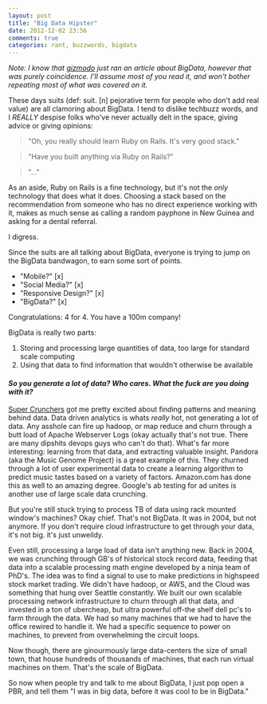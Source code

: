 ```yaml
---
layout: post
title: "Big Data Hipster"
date: 2012-12-02 23:56
comments: true
categories: rant, buzzwords, bigdata 
---
```

*Note: I know that [gizmodo][giz] just ran an article about BigData, however that was purely coincidence. I'll assume most of you read it, and won't bother repeating most of what was covered on it.*

These days suits (def: suit. [n] pejorative term for people who don't add real value) are all clamoring about BigData. I tend to dislike techbuzz words, and I *REALLY* despise folks who've never actually delt in the space, giving advice or giving opinions:

> "Oh, you really should learn Ruby on Rails. It's very good stack." 

> "Have you built anything via Ruby on Rails?"

> "..."

As an aside, Ruby on Rails is a fine technology, but it's not the *only* technology that does what it does. Choosing a stack based on the recommendation from someone who has no direct experience working with it, makes as much sense as calling a random payphone in New Guinea and asking for a dental referral.

I digress.

Since the suits are all talking about BigData, everyone is trying to jump on the BigData bandwagon, to earn some sort of points. 

* "Mobile?" [x] 
* "Social Media?" [x]
* "Responsive Design?" [x]
* "BigData?" [x] 

Congratulations: 4 for 4. You have a 100m company! 

BigData is really two parts:
1. Storing and processing large quantities of data, too large for standard scale computing
1. Using that data to find information that wouldn't otherwise be available

#### *So you generate a lot of data? Who cares. What the fuck are you doing with it?*

[Super Crunchers][crunch] got me pretty excited about finding patterns and meaning behind data. Data driven analytics is whats *really* hot, not generating a lot of data. Any asshole can fire up hadoop, or map reduce and churn through a butt load of Apache Webserver Logs (okay actually that's not true. There are many dipshits devops guys who can't do that). What's far more interesting: learning from that data, and extracting valuable insight. Pandora (aka the Music Genome Project) is a great example of this. They churned through a lot of user experimental data to create a learning algorithm to predict music tastes based on a variety of factors. Amazon.com has done this as well to an amazing degree. Google's ab testing for ad unites is another use of large scale data crunching.

But you're still stuck trying to process TB of data using rack mounted window's machines? Okay chief. That's not BigData. It was in 2004, but not anymore. If you don't require cloud infrastructure to get through your data, it's not big. it's just unweildy.

Even still, processing a large load of data isn't anything new. Back in 2004, we was crunching through GB's of historical stock record data, feeding that data into a scalable processing math engine developed by a ninja team of PhD's. The idea was to find a signal to use to make predictions in highspeed stock market trading. We didn't have hadoop, or AWS, and the Cloud was something that hung over Seattle constantly. We built our own scalable processing network infrastructure to churn through all that data, and invested in a ton of ubercheap, but ultra powerful off-the shelf dell pc's to farm through the data. We had so many machines that we had to have the office rewired to handle it. We had a specific sequence to power on machines, to prevent from overwhelming the circuit loops.

Now though, there are ginourmously large data-centers the size of small town, that house hundreds of thousands of machines, that each run virtual machines on them. That's the scale of BigData. 

So now when people try and talk to me about BigData, I just pop open a PBR, and tell them "I was in big data, before it was cool to be in BigData."


[giz]: http://gizmodo.com/5964737/what-is-big-data "Gizmodo"
[crunch]: http://www.amazon.com/Super-Crunchers-Thinking-Numbers-Smart/dp/0553384732 "Super Crunchers"